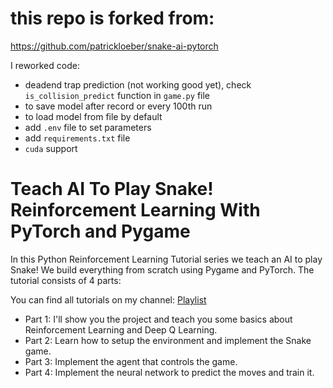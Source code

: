 # this repo is forked from:

https://github.com/patrickloeber/snake-ai-pytorch

I reworked code:
* deadend trap prediction (not working good yet), check `is_collision_predict` function in `game.py` file
* to save model after record or every 100th run
* to load model from file by default
* add `.env` file to set parameters
* add `requirements.txt` file
* `cuda` support

# Teach AI To Play Snake! Reinforcement Learning With PyTorch and Pygame

In this Python Reinforcement Learning Tutorial series we teach an AI to play Snake! We build everything from scratch using Pygame and PyTorch. The tutorial consists of 4 parts:

You can find all tutorials on my channel: [Playlist](https://www.youtube.com/playlist?list=PLqnslRFeH2UrDh7vUmJ60YrmWd64mTTKV)

- Part 1: I'll show you the project and teach you some basics about Reinforcement Learning and Deep Q Learning.
- Part 2: Learn how to setup the environment and implement the Snake game.
- Part 3: Implement the agent that controls the game.
- Part 4: Implement the neural network to predict the moves and train it.
